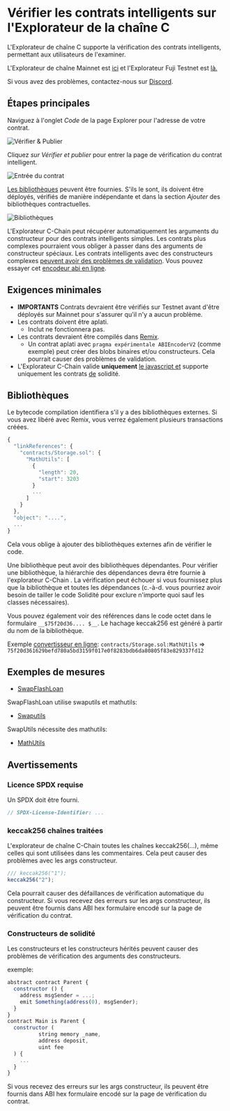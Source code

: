 # Vérifier les contrats intelligents sur l'Explorateur de la chaîne C

L'Explorateur de chaîne C supporte la vérification des contrats intelligents, permettant aux utilisateurs de l'examiner.

L'Explorateur de chaîne Mainnet est [ici](https://cchain.explorer.avax.network/) et l'Explorateur Fuji Testnet est [là.](https://cchain.explorer.avax-test.network/)

Si vous avez des problèmes, contactez-nous sur [Discord](https://chat.avalabs.org).

## Étapes principales

Naviguez à l'onglet _Code_ de la page Explorer pour l'adresse de votre contrat.

![Vérifier &amp; Publier](../../../.gitbook/assets/smart-contract-verify-page.png)

Cliquez _sur Vérifier et publier_ pour entrer la page de vérification du contrat intelligent.

![Entrée du contrat](../../../.gitbook/assets/smart-contract-input-page.png)

[Les bibliothèques](https://docs.soliditylang.org/en/v0.8.4/contracts.html?highlight=libraries#libraries) peuvent être fournies. S'ils le sont, ils doivent être déployés, vérifiés de manière indépendante et dans la section _Ajouter_ des bibliothèques contractuelles.

![Bibliothèques](../../../.gitbook/assets/smart-contract-library.png)

L'Explorateur C-Chain peut récupérer automatiquement les arguments du constructeur pour des contrats intelligents simples. Les contrats plus complexes pourraient vous obliger à passer dans des arguments de constructeur spéciaux. Les contrats intelligents avec des constructeurs complexes [peuvent avoir des problèmes de validation](verify-smart-contracts.md#caveats). Vous pouvez essayer cet [encodeur abi en ligne](https://abi.hashex.org/).

## Exigences minimales

* **IMPORTANTS** Contrats devraient être vérifiés sur Testnet avant d'être déployés sur Mainnet pour s'assurer qu'il n'y a aucun problème.
* Les contrats doivent être aplati.
   * Inclut ne fonctionnera pas.
* Les contrats devraient être compilés dans [Remix](https://remix.ethereum.org).
   * Un contrat aplati avec `pragma expérimentale ABIEncoderV2` \(comme exemple\) peut créer des blobs binaires et/ou constructeurs. Cela pourrait causer des problèmes de validation.
* L'Explorateur C-Chain valide **uniquement** [le javascript et](https://github.com/ethereum/solc-bin) supporte uniquement les contrats [de](https://docs.soliditylang.org) solidité.

## Bibliothèques

Le bytecode compilation identifiera s'il y a des bibliothèques externes. Si vous avez libéré avec Remix, vous verrez également plusieurs transactions créées.

```javascript
{
  "linkReferences": {
    "contracts/Storage.sol": {
      "MathUtils": [
        {
          "length": 20,
          "start": 3203
        }
        ...
      ]
    }
  },
  "object": "....",
  ...
}
```

Cela vous oblige à ajouter des bibliothèques externes afin de vérifier le code.

Une bibliothèque peut avoir des bibliothèques dépendantes. Pour vérifier une bibliothèque, la hiérarchie des dépendances devra être fournie à l'explorateur C-Chain . La vérification peut échouer si vous fournissez plus que la bibliothèque et toutes les dépendances \(c.-à-d. vous pourriez avoir besoin de tailler le code Solidité pour exclure n'importe quoi sauf les classes nécessaires\).

Vous pouvez également voir des références dans le code octet dans le formulaire `__$75f20d36.... $__`. Le hachage keccak256 est généré à partir du nom de la bibliothèque.

Exemple [convertisseur en ligne](https://emn178.github.io/online-tools/keccak_256.html): `contracts/Storage.sol:MathUtils` => `75f20d361629befd780a5bd3159f017e0f8283bdb6da80805f83e829337fd12`

## Exemples de mesures

* [SwapFlashLoan](https://cchain.explorer.avax-test.network/address/0x12DF75Fed4DEd309477C94cE491c67460727C0E8/contracts)

SwapFlashLoan utilise swaputils et mathutils:

* [Swaputils](https://cchain.explorer.avax-test.network/address/0x6703e4660E104Af1cD70095e2FeC337dcE034dc1/contracts)

SwapUtils nécessite des mathutils:

* [MathUtils](https://cchain.explorer.avax-test.network/address/0xbA21C84E4e593CB1c6Fe6FCba340fa7795476966/contracts)

## Avertissements

### Licence SPDX requise

Un SPDX doit être fourni.

```javascript
// SPDX-License-Identifier: ...
```

### keccak256 chaînes traitées

L'explorateur de chaîne C-Chain toutes les chaînes keccak256\(...\), même celles qui sont utilisées dans les commentaires. Cela peut causer des problèmes avec les args constructeur.

```javascript
/// keccak256("1");
keccak256("2");
```

Cela pourrait causer des défaillances de vérification automatique du constructeur. Si vous recevez des erreurs sur les args constructeur, ils peuvent être fournis dans ABI hex formulaire encodé sur la page de vérification du contrat.

### Constructeurs de solidité

Les constructeurs et les constructeurs hérités peuvent causer des problèmes de vérification des arguments des constructeurs.

exemple:

```javascript
abstract contract Parent {
  constructor () {
    address msgSender = ...;
    emit Something(address(0), msgSender);
  }
}
contract Main is Parent {
  constructor (
          string memory _name,
          address deposit,
          uint fee
  ) {
    ...
  }
}
```

Si vous recevez des erreurs sur les args constructeur, ils peuvent être fournis dans ABI hex formulaire encodé sur la page de vérification du contrat.

